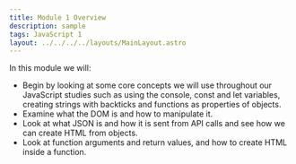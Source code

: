 ```yaml
---
title: Module 1 Overview
description: sample
tags: JavaScript 1
layout: ../../../../layouts/MainLayout.astro
---
```


In this module we will:

- Begin by looking at some core concepts we will use throughout our JavaScript studies such as using the console, const and let variables, creating strings with backticks and functions as properties of objects.
- Examine what the DOM is and how to manipulate it.
- Look at what JSON is and how it is sent from API calls and see how we can create HTML from objects.
- Look at function arguments and return values, and how to create HTML inside a function.
